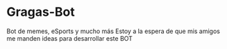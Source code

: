 # Gragas-Bot
Bot de memes, eSports y mucho más
Estoy a la espera de que mis amigos me manden ideas para desarrollar este BOT
